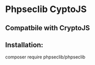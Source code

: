 # Phpseclib  CyptoJS

## Compatbile with CryptoJS

## Installation:
composer require phpseclib/phpseclib

